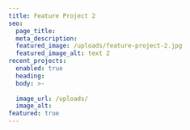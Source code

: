 ```yaml
---
title: Feature Project 2
seo:
  page_title:
  meta_description:
  featured_image: /uploads/feature-project-2.jpg
  featured_image_alt: text 2
recent_projects:
  enabled: true
  heading: 
  body: >-
    
  image_url: /uploads/
  image_alt:
featured: true
---
```

